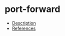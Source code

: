# port-forward

- [Description](https://github.com/bakdata/ci-templates/tree/feat/doc/docs/descriptions/actions/port-forward)
- [References](https://github.com/bakdata/ci-templates/tree/feat/doc/docs/references/actions/port-forward)
